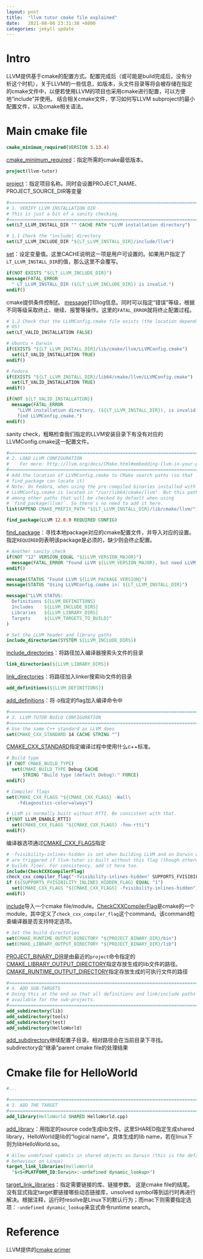 ```yaml
---
layout: post
title:  "llvm tutor cmake file explained"
date:   2021-08-08 23:31:38 +0800
categories: jekyll update
---
```


# Intro
LLVM提供基于cmake的配置方式。配置完成后（或可能是build完成后，没有分析这个时机），关于LLVM的一些信息，如版本，头文件目录等将会被存储在指定的cmake文件中，以便若使用LLVM的项目也采用cmake进行配置，可以方便地“include”并使用。
结合相关cmake文件，学习如何写LLVM subproject的最小配置文件，以及cmake相关语法。

# Main cmake file

```cmake
cmake_minimum_required(VERSION 3.13.4)
```
[cmake_minimum_required](https://cmake.org/cmake/help/latest/command/cmake_minimum_required.html)：指定所需的cmake最低版本。
```cmake
project(llvm-tutor)
```
[project](https://cmake.org/cmake/help/latest/command/project.html)：指定项目名称。同时会设置PROJECT_NAME、PROJECT_SOURCE_DIR等变量

```cmake
#===============================================================================
# 1. VERIFY LLVM INSTALLATION DIR
# This is just a bit of a sanity checking.
#===============================================================================
set(LT_LLVM_INSTALL_DIR "" CACHE PATH "LLVM installation directory")

# 1.1 Check the "include| directory
set(LT_LLVM_INCLUDE_DIR "${LT_LLVM_INSTALL_DIR}/include/llvm")
```
[set](https://cmake.org/cmake/help/latest/command/set.html)：设定变量值。这里CACHE说明这一项是用户可设置的。如果用户指定了`LT_LLVM_INSTALL_DIR`的值，那么这里不会覆写。

```cmake
if(NOT EXISTS "${LT_LLVM_INCLUDE_DIR}")
message(FATAL_ERROR
  " LT_LLVM_INSTALL_DIR (${LT_LLVM_INCLUDE_DIR}) is invalid.")
endif()
```
cmake提供条件控制[if](https://cmake.org/cmake/help/latest/command/if.html)。
[message](https://cmake.org/cmake/help/latest/command/message.html)打印log信息。同时可以指定“错误”等级，根据不同等级采取终止、继续、报警等操作。这里的`FATAL_ERROR`就将终止配置过程。

```cmake
# 1.2 Check that the LLVMConfig.cmake file exists (the location depends on the
# OS)
set(LT_VALID_INSTALLATION FALSE)

# Ubuntu + Darwin
if(EXISTS "${LT_LLVM_INSTALL_DIR}/lib/cmake/llvm/LLVMConfig.cmake")
  set(LT_VALID_INSTALLATION TRUE)
endif()

# Fedora
if(EXISTS "${LT_LLVM_INSTALL_DIR}/lib64/cmake/llvm/LLVMConfig.cmake")
  set(LT_VALID_INSTALLATION TRUE)
endif()

if(NOT ${LT_VALID_INSTALLATION})
  message(FATAL_ERROR
    "LLVM installation directory, (${LT_LLVM_INSTALL_DIR}), is invalid. Couldn't
    find LLVMConfig.cmake.")
endif()
```
sanity check，粗略检查我们指定的LLVM安装目录下有没有对应的LLVMConfig.cmake这一配置文件。

```cmake
#===============================================================================
# 2. LOAD LLVM CONFIGURATION
#    For more: http://llvm.org/docs/CMake.html#embedding-llvm-in-your-project
#===============================================================================
# Add the location of LLVMConfig.cmake to CMake search paths (so that
# find_package can locate it)
# Note: On Fedora, when using the pre-compiled binaries installed with `dnf`,
# LLVMConfig.cmake is located in "/usr/lib64/cmake/llvm". But this path is
# among other paths that will be checked by default when using
# `find_package(llvm)`. So there's no need to add it here.
list(APPEND CMAKE_PREFIX_PATH "${LT_LLVM_INSTALL_DIR}/lib/cmake/llvm/")

find_package(LLVM 12.0.0 REQUIRED CONFIG)
```
[find_package](https://cmake.org/cmake/help/latest/command/find_package.html)：寻找本地package对应的cmake配置文件，并导入对应的设置。
指定`REQUIRED`则表明该package是必须的，缺少则会终止配置。

```cmake
# Another sanity check
if(NOT "12" VERSION_EQUAL "${LLVM_VERSION_MAJOR}")
  message(FATAL_ERROR "Found LLVM ${LLVM_VERSION_MAJOR}, but need LLVM 12")
endif()

message(STATUS "Found LLVM ${LLVM_PACKAGE_VERSION}")
message(STATUS "Using LLVMConfig.cmake in: ${LT_LLVM_INSTALL_DIR}")

message("LLVM STATUS:
  Definitions ${LLVM_DEFINITIONS}
  Includes    ${LLVM_INCLUDE_DIRS}
  Libraries   ${LLVM_LIBRARY_DIRS}
  Targets     ${LLVM_TARGETS_TO_BUILD}"
)
```

```cmake
# Set the LLVM header and library paths
include_directories(SYSTEM ${LLVM_INCLUDE_DIRS})
```
[include_directories](https://cmake.org/cmake/help/latest/command/include_directories.html)：将路径加入编译器搜索头文件的目录


```cmake
link_directories(${LLVM_LIBRARY_DIRS})
```
[link_directories](https://cmake.org/cmake/help/latest/command/link_directories.html)：将路径加入linker搜索lib文件的目录

```cmake
add_definitions(${LLVM_DEFINITIONS})
```
[add_definitions](https://cmake.org/cmake/help/latest/command/add_definitions.html)：将`-D`指定的flag加入编译命令中

```cmake
#===============================================================================
# 3. LLVM-TUTOR BUILD CONFIGURATION
#===============================================================================
# Use the same C++ standard as LLVM does
set(CMAKE_CXX_STANDARD 14 CACHE STRING "")
```
[CMAKE_CXX_STANDARD](https://cmake.org/cmake/help/latest/variable/CMAKE_CXX_STANDARD.html)指定编译过程中使用什么c++标准。

```cmake
# Build type
if (NOT CMAKE_BUILD_TYPE)
  set(CMAKE_BUILD_TYPE Debug CACHE
      STRING "Build type (default Debug):" FORCE)
endif()
```

```cmake
# Compiler flags
set(CMAKE_CXX_FLAGS "${CMAKE_CXX_FLAGS} -Wall\
    -fdiagnostics-color=always")

# LLVM is normally built without RTTI. Be consistent with that.
if(NOT LLVM_ENABLE_RTTI)
  set(CMAKE_CXX_FLAGS "${CMAKE_CXX_FLAGS} -fno-rtti")
endif()
```
编译器选项通过[CMAKE_CXX_FLAGS](https://cmake.org/cmake/help/latest/envvar/CXXFLAGS.html)指定

```cmake
# -fvisibility-inlines-hidden is set when building LLVM and on Darwin warnings
# are triggered if llvm-tutor is built without this flag (though otherwise it
# builds fine). For consistency, add it here too.
include(CheckCXXCompilerFlag)
check_cxx_compiler_flag("-fvisibility-inlines-hidden" SUPPORTS_FVISIBILITY_INLINES_HIDDEN_FLAG)
if (${SUPPORTS_FVISIBILITY_INLINES_HIDDEN_FLAG} EQUAL "1")
  set(CMAKE_CXX_FLAGS "${CMAKE_CXX_FLAGS} -fvisibility-inlines-hidden")
endif()
```
[include](https://cmake.org/cmake/help/latest/command/include.html)导入一个cmake file/module。[CheckCXXCompilerFlag](https://cmake.org/cmake/help/latest/module/CheckCXXCompilerFlag.html)是cmake的一个module，其中定义了`check_cxx_compiler_flag`这个command。该command检查编译器是否支持特定选项。

```cmake
# Set the build directories
set(CMAKE_RUNTIME_OUTPUT_DIRECTORY "${PROJECT_BINARY_DIR}/bin")
set(CMAKE_LIBRARY_OUTPUT_DIRECTORY "${PROJECT_BINARY_DIR}/lib")
```
[PROJECT_BINARY_DIR](https://cmake.org/cmake/help/v3.0/variable/PROJECT_BINARY_DIR.html)是由最近的`project`命令指定的
[CMAKE_LIBRARY_OUTPUT_DIRECTORY](https://cmake.org/cmake/help/latest/variable/CMAKE_LIBRARY_OUTPUT_DIRECTORY.html)指定存放生成的lib文件的路径。
[CMAKE_RUNTIME_OUTPUT_DIRECTORY](https://cmake.org/cmake/help/latest/variable/CMAKE_RUNTIME_OUTPUT_DIRECTORY.html)指定存放生成的可执行文件的路径

```cmake
#===============================================================================
# 4. ADD SUB-TARGETS
# Doing this at the end so that all definitions and link/include paths are
# available for the sub-projects.
#===============================================================================
add_subdirectory(lib)
add_subdirectory(tools)
add_subdirectory(test)
add_subdirectory(HelloWorld)
```
[add_subdirectory](https://cmake.org/cmake/help/latest/command/add_subdirectory.html)继续配置子目录。相对路径会在当前目录下寻找。subdirectory会“继承”parent cmake file的处理结果

# Cmake file for HelloWorld
```cmake
#...

#===============================================================================
# 3. ADD THE TARGET
#===============================================================================
add_library(HelloWorld SHARED HelloWorld.cpp)
```
[add_library](https://cmake.org/cmake/help/latest/command/add_library.html)：用指定的source code生成lib文件。这里SHARED指定生成shared library，HelloWorld是lib的“logical name”。具体生成的lib name，若在linux下则为libHelloWorld.so。

```cmake
# Allow undefined symbols in shared objects on Darwin (this is the default
# behaviour on Linux)
target_link_libraries(HelloWorld
  "$<$<PLATFORM_ID:Darwin>:-undefined dynamic_lookup>")
```
[target_link_libraries](https://cmake.org/cmake/help/latest/command/target_link_libraries.html)：指定需要链接的库、链接参数。
这是cmake file的结尾。没有显式指定target要链接哪些动态链接库，unsolved symbol等到运行时再进行解决。根据注释，运行时resolve是Linux下的默认行为；而mac下则需要指定选项：`-undefined dynamic_lookup`来显式命令runtime search。

# Reference
LLVM提供的[cmake primer](https://llvm.org/docs/CMakePrimer.html)